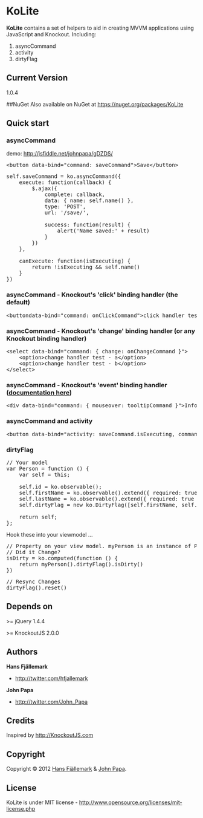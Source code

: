 # KoLite
**KoLite** contains a set of helpers to aid in creating MVVM applications using JavaScript and Knockout. Including:

1. asyncCommand
2. activity
3. dirtyFlag

## Current Version
1.0.4

##NuGet
Also available on NuGet at https://nuget.org/packages/KoLite

## Quick start
### asyncCommand 
demo: http://jsfiddle.net/johnpapa/gDZDS/
<pre>
&lt;button data-bind="command: saveCommand">Save&lt;/button>
</pre>
<pre>
self.saveCommand = ko.asyncCommand({
    execute: function(callback) {
        $.ajax({
            complete: callback,
            data: { name: self.name() },
            type: 'POST',
            url: '/save/',
                    
            success: function(result) {
                alert('Name saved:' + result)
            }
        })
    },
        
    canExecute: function(isExecuting) {
        return !isExecuting && self.name()
    }
})
</pre>

### asyncCommand - Knockout's 'click' binding handler (the default)
<pre>
&lt;buttondata-bind="command: onClickCommand">click handler test&lt;/button>
</pre>

### asyncCommand - Knockout's 'change' binding handler (or any Knockout binding handler)
<pre>
&lt;select data-bind="command: { change: onChangeCommand }">
	&lt;option>change handler test - a&lt;/option>
	&lt;option>change handler test - b&lt;/option>
&lt;/select>
</pre>

### asyncCommand - Knockout's 'event' binding handler ([documentation here](http://knockoutjs.com/documentation/event-binding.html))
<pre>
&lt;div data-bind="command: { mouseover: tooltipCommand }">Information&lt;/div>
</pre>

### asyncCommand and activity
<pre>
&lt;button data-bind="activity: saveCommand.isExecuting, command: saveCommand">Save&lt;/button>
</pre>

### dirtyFlag
<pre>
// Your model
var Person = function () {
	var self = this;

	self.id = ko.observable();
	self.firstName = ko.observable().extend({ required: true });
	self.lastName = ko.observable().extend({ required: true });
	self.dirtyFlag = new ko.DirtyFlag([self.firstName, self.lastName]);

	return self;
};
</pre>

Hook these into your viewmodel ...

<pre>
// Property on your view model. myPerson is an instance of Person.
// Did it Change?
isDirty = ko.computed(function () {
	return myPerson().dirtyFlag().isDirty()
})
</pre>

<pre>
// Resync Changes
dirtyFlag().reset()
</pre>



## Depends on
&gt;= jQuery 1.4.4

&gt;= KnockoutJS 2.0.0



## Authors

**Hans Fjällemark**

+ http://twitter.com/hfjallemark

**John Papa**

+ http://twitter.com/John_Papa

## Credits
Inspired by http://KnockoutJS.com


## Copyright

Copyright © 2012 [Hans Fjällemark](http://twitter.com/hfjallemark) & [John Papa](http://twitter.com/John_Papa).

## License 

KoLite is under MIT license - http://www.opensource.org/licenses/mit-license.php